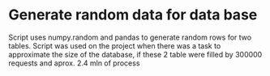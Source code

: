 # Generate random data for data base

Script uses numpy.random and pandas to generate random rows for two tables. Script was used on the project when there was a task to approximate the size of the database, if these 2 table were filled by 300000 requests and aprox. 2.4 mln of process
